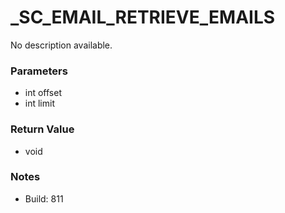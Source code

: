 # _SC_EMAIL_RETRIEVE_EMAILS

No description available.

### Parameters
* int offset
* int limit

### Return Value
* void

### Notes
* Build: 811

